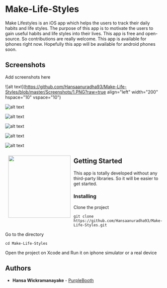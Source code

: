 # Make-Life-Styles

Make Lifestyles is an iOS app which helps the users to track their daily habits and life styles. The purpose of this app is to motivate the users to gain useful habits and life styles into their lives. This app is free and open-source. So contributions are really welcome.
This app is available for iphones right now. Hopefully this app will be available for android phones soon.

## Screenshots

Add screenshots here

![alt text](https://github.com/Hansaanuradha93/Make-Life-Styles/blob/master/Screenshots/1.PNG?raw=true align="left" width="200" hspace="10" vspace="10")

![alt text](https://github.com/Hansaanuradha93/Make-Life-Styles/blob/master/Screenshots/2.PNG?raw=true)

![alt text](https://github.com/Hansaanuradha93/Make-Life-Styles/blob/master/Screenshots/3.PNG?raw=true)

![alt text](https://github.com/Hansaanuradha93/Make-Life-Styles/blob/master/Screenshots/4.PNG?raw=true)

![alt text](https://github.com/Hansaanuradha93/Make-Life-Styles/blob/master/Screenshots/5.PNG?raw=true)

![alt text](https://github.com/Hansaanuradha93/Make-Life-Styles/blob/master/Screenshots/6.PNG?raw=true)

[<img src="Screenshots/1.PNG" align="left" width="200" hspace="10" vspace="10">](Screenshots/1.PNG)

## Getting Started

This app is totally developed without any third-party libraries. So it will be easier to get started.

### Installing

Clone the project

```
git clone https://github.com/Hansaanuradha93/Make-Life-Styles.git
```

Go to the directory

```
cd Make-Life-Styles
```

Open the project on Xcode and Run it on iphone simulator or a real device

## Authors

- **Hansa Wickramanayake** - [PurpleBooth](https://github.com/Hansaanuradha93)
